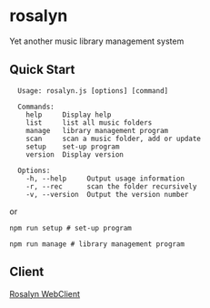 # rosalyn
Yet another music library management system

## Quick Start
```
  Usage: rosalyn.js [options] [command]
  
  Commands:
    help     Display help
    list     list all music folders
    manage   library management program
    scan     scan a music folder, add or update
    setup    set-up program
    version  Display version
  
  Options:
    -h, --help     Output usage information
    -r, --rec      scan the folder recursively
    -v, --version  Output the version number
```

or 

```
npm run setup # set-up program

npm run manage # library management program
```

## Client
[Rosalyn WebClient](https://github.com/yinyanfr/rosalyn-web-client)
